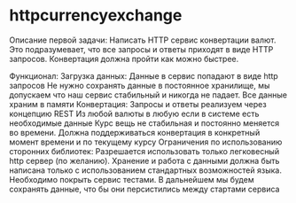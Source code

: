 # httpcurrencyexchange

Описание первой задачи:
Написать HTTP сервис конвертации валют. Это подразумевает, что все запросы и ответы приходят в виде HTTP запросов. Конвертация должна пройти как можно быстрее.


Функционал:
Загрузка данных:
Данные в сервис попадают в виде http запросов
Не нужно сохранять данные в постоянное хранилище, мы допускаем что наш сервис стабильный и никогда не падает. Все данные храним в памяти
Конвертация:
Запросы и ответы реализуем через концепцию REST
Из любой валюты в любую если в системе есть необходимые данные
Курс вещь не стабильная и постоянно меняется во времени. Должна поддерживаться конвертация в конкретный момент времени и по текущему курсу
Ограничения по использованию сторонних библиотек: Разрешается использовать только легковесный http сервер (по желанию). 
Хранение и работа с данными должна быть написана только с использованием стандартных возможностей языка.
Необходимо покрыть сервис тестами. В дальнейшем мы будем сохранять данные, что бы они персистились между стартами сервиса


   
   
